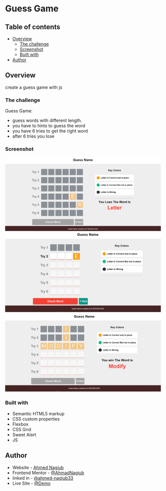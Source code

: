 # Guess Game
## Table of contents

- [Overview](#overview)
  - [The challenge](#the-challenge)
  - [Screenshot](#screenshot)
  - [Built with](#built-with)
- [Author](#author)


## Overview
create a guess game with js 
### The challenge

Guess Game:
- guess words with different length.
- you have to hints to guess the word
- you have 6 tries to get the right word
- after 6 tries you lose

### Screenshot

![](./images/guess-game1.PNG)
![](./images/guess-game2.PNG)
![](./images/guess-game3.PNG)


### Built with

- Semantic HTML5 markup
- CSS custom properties
- Flexbox
- CSS Grid
- Sweet Alert
- JS
## Author

- Website - [Ahmed Nagiub](https://ahmadnagiub.github.io/portfolio/)
- Frontend Mentor - [@AhmadNagiub](https://www.frontendmentor.io/profile/AhmadNagiub)
- linked in - [@ahmed-nagiub33](https://www.linkedin.com/in/ahmed-nagiub33/)
- Live Site - [@Demo](ahmadnagiub.github.io/Guess-game/)
